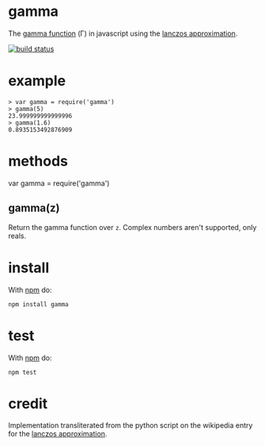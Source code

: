 gamma
=====

The [gamma function](http://en.wikipedia.org/wiki/Gamma_function)
(Γ) in javascript using the
[lanczos approximation](http://en.wikipedia.org/wiki/Lanczos_approximation).

[![build status](https://secure.travis-ci.org/substack/gamma.js.png)](http://travis-ci.org/substack/gamma.js)


example
=======

```
> var gamma = require('gamma')
> gamma(5)
23.999999999999996
> gamma(1.6)
0.8935153492876909
```

methods
=======

var gamma = require('gamma')

gamma(z)
--------

Return the gamma function over `z`. Complex numbers aren't supported, only reals.

install
=======

With [npm](http://npmjs.org) do:

```
npm install gamma
```

test
====

With [npm](http://npmjs.org) do:

```
npm test
```

credit
======

Implementation transliterated from the python script on the wikipedia entry for
the
[lanczos approximation](http://en.wikipedia.org/wiki/Lanczos_approximation).
